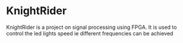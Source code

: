 # KnightRider
KnightRider is a project on signal processing using FPGA. It is used to control the led lights speed ie different frequencies can be achieved 
